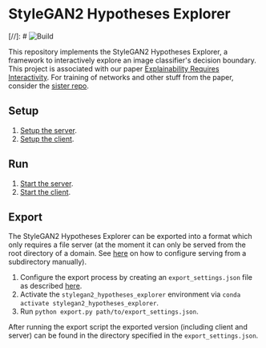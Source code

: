 # StyleGAN2 Hypotheses Explorer

[//]: # ![Build](https://github.com/healthml/StyleGAN2-Hypotheses-Explorer/workflows/Export/badge.svg?branch=master)

This repository implements the StyleGAN2 Hypotheses Explorer, a framework to interactively explore an image classifier's decision boundary. This project is associated with our paper [Explainability Requires Interactivity](). For training of networks and other stuff from the paper, consider the [sister repo](https://github.com/HealthML/explainability-requires-interactivity).


## Setup

1. [Setup the server](server/README.md#Setup).
2. [Setup the client](client/README.md#Setup).

## Run

1. [Start the server](server/README.md#Run).
2. [Start the client](client/README.md#Run).

## Export

The StyleGAN2 Hypotheses Explorer can be exported into a format which only requires a file server (at the moment it can only be served from the root directory of a domain. See [here](client/README.md#Export-to-Subdirectory) on how to configure serving from a subdirectory manually).

1. Configure the export process by creating an `export_settings.json` file as described [here](server/README.md#Export).
2. Activate the `stylegan2_hypotheses_explorer` environment via `conda activate stylegan2_hypotheses_explorer`.
3. Run `python export.py path/to/export_settings.json`.

After running the export script the exported version (including client and server) can be found in the directory specified in the `export_settings.json`.
